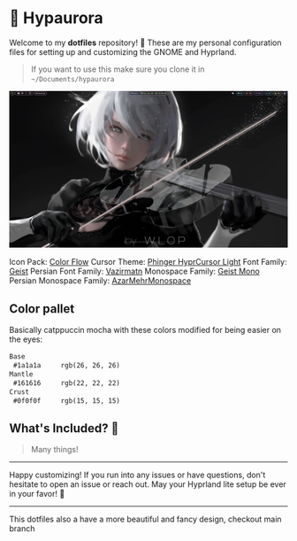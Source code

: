 # 🌌 Hypaurora

Welcome to my **dotfiles** repository! 🎉 These are my personal configuration files for setting up and customizing the GNOME and Hyprland.

> If you want to use this make sure you clone it in `~/Documents/hypaurora`

![HyprShot](./assets/Hypaurora.gif)

Icon Pack: [Color Flow](https://www.gnome-look.org/p/2239645)
Cursor Theme: [Phinger HyprCursor Light](https://discord.com/channels/961691461554950145/1216066899729977435/1326665055844175892)
Font Family: [Geist](https://vercel.com/font)
Persian Font Family: [Vazirmatn](https://rastikerdar.github.io/vazirmatn/en)
Monospace Family: [Geist Mono](https://vercel.com/font)
Persian Monospace Family: [AzarMehrMonospace](https://befonts.com/azarmehr-monospaced-font-duo.html)

## Color pallet

Basically catppuccin mocha with these colors modified for being easier on the eyes:

```
Base
 #1a1a1a     rgb(26, 26, 26)
Mantle
 #161616     rgb(22, 22, 22)
Crust
 #0f0f0f     rgb(15, 15, 15)
```

## What's Included? 🤔

> Many things!

---

Happy customizing! If you run into any issues or have questions, don't hesitate to open an issue or reach out. May your Hyprland lite setup be ever in your favor! 🌟

---

This dotfiles also a have a more beautiful and fancy design, checkout main branch
